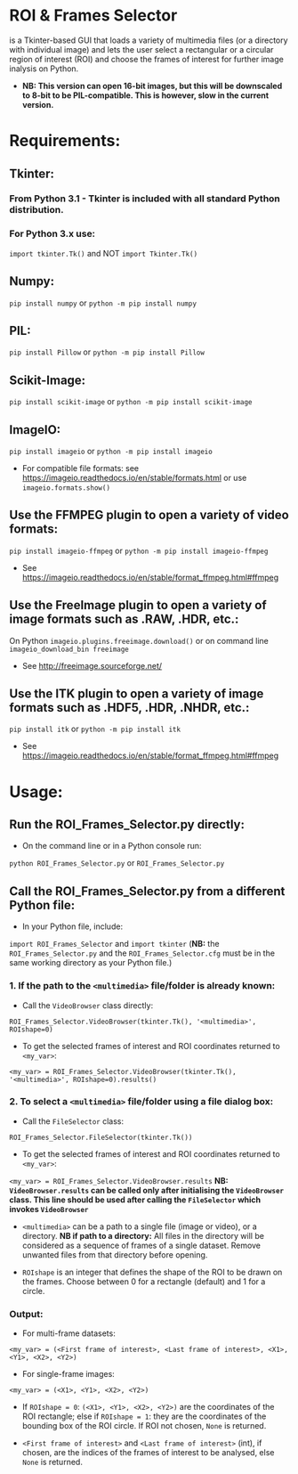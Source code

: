 # ROI & Frames Selector
is a Tkinter-based GUI that loads a variety of multimedia files (or a directory with individual image) and lets the user select a rectangular or a circular region of interest (ROI) and choose the frames of interest for further image inalysis on Python. 

* **NB: This version can open 16-bit images, but this will be downscaled to 8-bit to be PIL-compatible. This is however, slow in the current version.**

# Requirements:
## Tkinter:
### From Python 3.1 - Tkinter is included with all standard Python distribution.
### For Python 3.x use:
`import tkinter.Tk()` and NOT `import Tkinter.Tk()`

## Numpy:
`pip install numpy` or `python -m pip install numpy`

## PIL:
`pip install Pillow` or `python -m pip install Pillow`

## Scikit-Image:
`pip install scikit-image` or `python -m pip install scikit-image`

## ImageIO:
`pip install imageio` or `python -m pip install imageio`
* For compatible file formats: see https://imageio.readthedocs.io/en/stable/formats.html or use `imageio.formats.show()`

## Use the FFMPEG plugin to open a variety of video formats:
`pip install imageio-ffmpeg` or
`python -m pip install imageio-ffmpeg`
* See https://imageio.readthedocs.io/en/stable/format_ffmpeg.html#ffmpeg

## Use the FreeImage plugin to open a variety of image formats such as .RAW, .HDR, etc.:
On Python `imageio.plugins.freeimage.download()` or on command line `imageio_download_bin freeimage`
* See http://freeimage.sourceforge.net/

## Use the ITK plugin to open a variety of image formats such as .HDF5, .HDR, .NHDR, etc.:
`pip install itk` or `python -m pip install itk`
* See https://imageio.readthedocs.io/en/stable/format_ffmpeg.html#ffmpeg

# Usage:
## Run the ROI_Frames_Selector.py directly:
* On the command line or in a Python console run:

`python ROI_Frames_Selector.py` or `ROI_Frames_Selector.py`

## Call the ROI_Frames_Selector.py from a different Python file:
* In your Python file, include:

`import ROI_Frames_Selector` and `import tkinter` (**NB:** the `ROI_Frames_Selector.py` and the `ROI_Frames_Selector.cfg` must be in the same working directory as your Python file.)

### 1. If the path to the `<multimedia>` file/folder is already known:

* Call the `VideoBrowser` class directly:

`ROI_Frames_Selector.VideoBrowser(tkinter.Tk(), '<multimedia>', ROIshape=0)`

* To get the selected frames of interest and ROI coordinates returned to `<my_var>`:

`<my_var> = ROI_Frames_Selector.VideoBrowser(tkinter.Tk(), '<multimedia>', ROIshape=0).results()`

### 2. To select a `<multimedia>` file/folder using a file dialog box:

* Call the `FileSelector` class:

`ROI_Frames_Selector.FileSelector(tkinter.Tk())`

* To get the selected frames of interest and ROI coordinates returned to `<my_var>`:

`<my_var> = ROI_Frames_Selector.VideoBrowser.results` **NB: `VideoBrowser.results` can be called only after initialising the `VideoBrowser` class. This line should be used after calling the `FileSelector` which invokes `VideoBrowser`**

* `<multimedia>` can be a path to a single file (image or video), or a directory. **NB if path to a directory:** All files in the directory will be considered as a sequence of frames of a single dataset. Remove unwanted files from that directory before opening.

* `ROIshape` is an integer that defines the shape of the ROI to be drawn on the frames. Choose between 0 for a rectangle (default) and 1 for a circle.

### Output:
* For multi-frame datasets:

`<my_var> = (<First frame of interest>, <Last frame of interest>, <X1>, <Y1>, <X2>, <Y2>)`

* For single-frame images:

`<my_var> = (<X1>, <Y1>, <X2>, <Y2>)`

* If `ROIshape = 0`: `(<X1>, <Y1>, <X2>, <Y2>)` are the coordinates of the ROI rectangle; else if `ROIshape = 1`: they are the coordinates of the bounding box of the ROI circle. If ROI not chosen, `None` is returned.

* `<First frame of interest>` and `<Last frame of interest>` (int), if chosen, are the indices of the frames of interest to be analysed, else `None` is returned.
